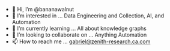 - 👋 Hi, I’m @bananawalnut
- 👀 I’m interested in ...
Data Engineering and Collection, AI, and Automation
- 🌱 I’m currently learning ...
All about knowledge graphs
- 💞️ I’m looking to collaborate on ...
Anything Automation
- 📫 How to reach me ...
gabriel@zenith-research.ca.com

<!---
bananawalnut/bananawalnut is a ✨ special ✨ repository because its `README.md` (this file) appears on your GitHub profile.
You can click the Preview link to take a look at your changes.
--->
